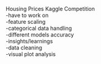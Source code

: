 Housing Prices Kaggle Competition  
-have to work on   
 -feature scaling  
 -categorical data handling  
 -different models accuracy    
-insights/learnings   
 -data cleaning     
 -visual plot analysis   
